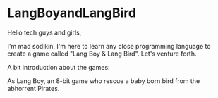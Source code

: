 # LangBoyandLangBird

Hello tech guys and girls,

I'm mad sodikin, I'm here to learn any close programming language to create a game called "Lang Boy & Lang Bird".
Let's venture forth.

A bit introduction about the games:

As Lang Boy, an 8-bit game who rescue a baby born bird from the abhorrent Pirates. 
